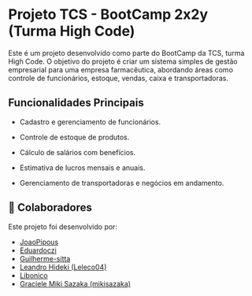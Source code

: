 # Projeto TCS - BootCamp 2x2y (Turma High Code)

Este é um projeto desenvolvido como parte do BootCamp da TCS, turma High Code. O objetivo do projeto é criar um sistema simples de gestão empresarial para uma empresa farmacêutica, abordando áreas como controle de funcionários, estoque, vendas, caixa e transportadoras.

## Funcionalidades Principais

- Cadastro e gerenciamento de funcionários.

- Controle de estoque de produtos.

- Cálculo de salários com benefícios.

- Estimativa de lucros mensais e anuais.

- Gerenciamento de transportadoras e negócios em andamento.

## 👥 Colaboradores

Este projeto foi desenvolvido por:
- [JoaoPipous](https://github.com/JoaoPipous)
- [Eduardoczi](https://github.com/Eduardoczi)  
- [Guilherme-sitta](https://github.com/Guilherme-sitta)  
- [Leandro Hideki (Leleco04)](https://github.com/Leleco04)  
- [Libonico](https://github.com/Libonico)  
- [Graciele Miki Sazaka (mikisazaka)](https://github.com/mikisazaka)
